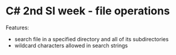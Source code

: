 # C# 2nd SI week - file operations
Features:
- search file in a specified directory and all of its subdirectories
- wildcard characters allowed in search strings
